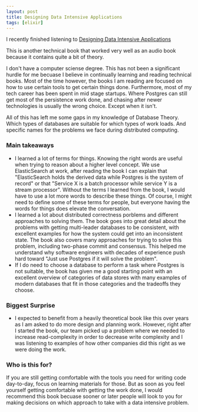 ```yaml
---
layout: post
title: Designing Data Intensive Applications
tags: [elixir]
---
```


I recently finished listening to [Designing Data Intensive Applications](https://www.audible.com/pd/Designing-Data-Intensive-Applications-Audiobook/B08VLGDK32)

This is another technical book that worked very well as an audio book because it contains quite a bit of theory.

I don't have a computer sciense degree. This has not been a significant hurdle for me becuase I believe in continually learning and reading technical books. Most of the time however, the books I am reading are focused on how to use certain tools to get certain things done. Furthermore, most of my tech career has been spent in mid stage startups. Where Postgres can still get most of the persistence work done, and chasing after newer technologies is usually the wrong choice. Except when it isn't.

All of this has left me some gaps in my knowledge of Database Theory. Which types of databases are suitable for which types of work loads. And specific names for the problems we face during distributed computing.

### Main takeaways

- I learned a lot of terms for things. Knowing the right words are useful when trying to reason about a higher level concept. We use ElasticSearch at work, after reading the book I can explain that "ElasticSearch holds the derived data while Postgres is the system of record" or that "Service X is a batch processor while service Y is a stream processor". Without the terms I learned from the book, I would have to use a lot more words to describe these things. Of course, I might need to define some of these terms for people, but everyone having the words for things does elevate the conversation.
- I learned a lot about distributed correctness porblems and different approaches to solving them. The book goes into great detail about the problems with getting multi-leader databases to be consistent, with excellent examples for how the system could get into an inconsistent state. The book also covers many approaches for trying to solve this problem, including two-phase commit and consensus. This helped me understand why software engineers with decades of experience push hard toward "Just use Postgres if it will solve the problem".
- If I do need to choose a database to perform a task where Postgres is not suitable, the book has given me a good starting point with an excellent overview of categories of data stores with many examples of modern databases that fit in those categories and the tradeoffs they choose.

### Biggest Surprise

- I expected to benefit from a heavily theoretical book like this over years as I am asked to do more design and planning work. However, right after I started the book, our team picked up a problem where we needed to increase read-complexity in order to decrease write complexity and I was listening to examples of how other companies did this right as we were doing the work.

### Who is this for?

If you are still getting comfortable with the tools you need for writing code day-to-day, focus on learning materials for those. But as soon as you feel yourself getting comfortable with getting the work done, I would recommend this book becuase sooner or later people will look to you for making decisions on which approach to take with a data intensive problem.